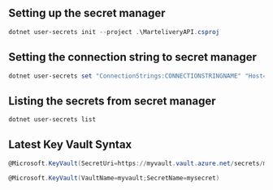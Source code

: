 ﻿## Setting up the secret manager
```powershell
dotnet user-secrets init --project .\MarteliveryAPI.csproj
```

## Setting the connection string to secret manager
```powershell
dotnet user-secrets set "ConnectionStrings:CONNECTIONSTRINGNAME" "Host=HOSTNAME;Port=PORTNUMBER;Database=DBNAME;Username=USERNAME;Password=PASSWORD" --project PROJECTNAMEPATH
```

## Listing the secrets from secret manager
```powershell
dotnet user-secrets list
```

## Latest Key Vault Syntax
```powershell
@Microsoft.KeyVault(SecretUri=https://myvault.vault.azure.net/secrets/mysecret/)

@Microsoft.KeyVault(VaultName=myvault;SecretName=mysecret)
```